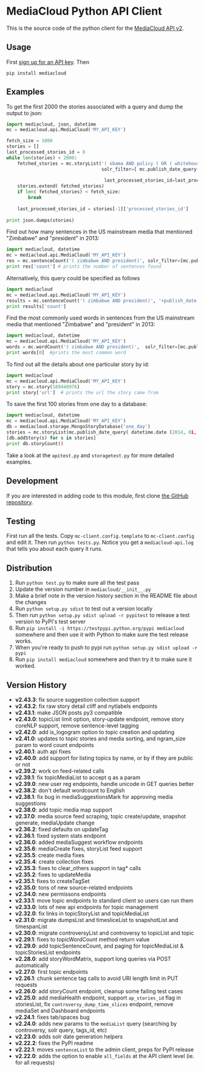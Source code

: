 MediaCloud Python API Client
============================

This is the source code of the python client for the [MediaCloud API v2](https://github.com/berkmancenter/mediacloud/blob/master/doc/api_2_0_spec/api_2_0_spec.md).

Usage
-----

First [sign up for an API key](https://core.mediacloud.org/login/register).  Then
```
pip install mediacloud
```

Examples
--------

To get the first 2000 the stories associated with a query and dump the output to json:
```python
import mediacloud, json, datetime
mc = mediacloud.api.MediaCloud('MY_API_KEY')

fetch_size = 1000
stories = []
last_processed_stories_id = 0
while len(stories) < 2000:
    fetched_stories = mc.storyList('( obama AND policy ) OR ( whitehouse AND policy)', 
                                   solr_filter=[ mc.publish_date_query( datetime.date(2013,1,1), datetime.date(2015,1,1)), 
                                                                         'tags_id_media:1'],
                                    last_processed_stories_id=last_processed_stories_id, rows= fetch_size)
    stories.extend( fetched_stories)
    if len( fetched_stories) < fetch_size:
        break
    
    last_processed_stories_id = stories[-1]['processed_stories_id']
    
print json.dumps(stories)
```

Find out how many sentences in the US mainstream media that mentioned "Zimbabwe" and "president" in 2013:
```python
import mediacloud, datetime
mc = mediacloud.api.MediaCloud('MY_API_KEY')
res = mc.sentenceCount('( zimbabwe AND president)', solr_filter=[mc.publish_date_query( datetime.date( 2013, 1, 1), datetime.date( 2014, 1, 1) ), 'tags_id_media:1' ])
print res['count'] # prints the number of sentences found
```

Alternatively, this query could be specified as follows
```python
import mediacloud
mc = mediacloud.api.MediaCloud('MY_API_KEY')
results = mc.sentenceCount('( zimbabwe AND president)', '+publish_date:[2013-01-01T00:00:00Z TO 2014-01-01T00:00:00Z} AND +tags_id_media:1')
print results['count']
```

Find the most commonly used words in sentences from the US mainstream media that mentioned "Zimbabwe" and "president" in 2013:
```python
import mediacloud, datetime
mc = mediacloud.api.MediaCloud('MY_API_KEY')
words = mc.wordCount('( zimbabwe AND president)',  solr_filter=[mc.publish_date_query( datetime.date( 2013, 1, 1), datetime.date( 2014, 1, 1) ), 'tags_id_media:1' ] )
print words[0]  #prints the most common word
```

To find out all the details about one particular story by id:
```python
import mediacloud
mc = mediacloud.api.MediaCloud('MY_API_KEY')
story = mc.story(169440976)
print story['url']  # prints the url the story came from
```

To save the first 100 stories from one day to a database:
```python
import mediacloud, datetime
mc = mediacloud.api.MediaCloud('MY_API_KEY')
db = mediacloud.storage.MongoStoryDatabase('one_day')
stories = mc.storyList(mc.publish_date_query( datetime.date (2014, 01, 01), datetime.date(2014,01,02) ), last_processed_stories_id=0,rows=100)
[db.addStory(s) for s in stories]
print db.storyCount()
```

Take a look at the `apitest.py` and `storagetest.py` for more detailed examples.

Development
-----------

If you are interested in adding code to this module, first clone [the GitHub repository](https://github.com/c4fcm/MediaCloud-API-Client).

## Testing

First run all the tests.  Copy `mc-client.config.template` to `mc-client.config` and edit it.
Then run `python tests.py`. Notice you get a `mediacloud-api.log` that tells you about each query it runs.

## Distribution

1. Run `python test.py` to make sure all the test pass
2. Update the version number in `mediacloud/__init__.py`
3. Make a brief note in the version history section in the README file about the changes
4. Run `python setup.py sdist` to test out a version locally
5. Then run `python setup.py sdist upload -r pypitest` to release a test version to PyPI's test server
6. Run `pip install -i https://testpypi.python.org/pypi mediacloud` somewhere and then use it with Python to make sure the test release works.
7. When you're ready to push to pypi run `python setup.py sdist upload -r pypi`
8. Run `pip install mediacloud` somewhere and then try it to make sure it worked.

Version History
---------------

* __v2.43.3__: fix source suggestion collection support
* __v2.43.2__: fix raw story detail cliff and nytlabels endpoints
* __v2.43.1__: make JSON posts py3 compatible
* __v2.43.0__: topicList limit option, story-update endpoint, remove story coreNLP support, remove sentence-level tagging
* __v2.42.0__: add is_logogram option to topic creation and updating
* __v2.41.0__: updates to topic stories and media sorting, and ngram_size param to word count endpoints
* __v2.40.1__: auth api fixes 
* __v2.40.0__: add support for listing topics by name, or by if they are public or not
* __v2.39.2__: work on feed-related calls
* __v2.39.1__: fix topicMediaList to accept q as a param
* __v2.39.0__: new user reg endpoints, handle unicode in GET queries better
* __v2.38.2__: don't default wordcount to English
* __v2.38.1__: fix bug in mediaSuggestionsMark for approving media suggestions
* __v2.38.0__: add topic media map support
* __v2.37.0__: media source feed scraping, topic create/update, snapshot generate, mediaUpdate change
* __v2.36.2__: fixed defaults on updateTag
* __v2.36.1__: fixed system stats endpoint
* __v2.36.0__: added mediaSuggest workflow endpoints
* __v2.35.6__: mediaCreate fixes, storyList feed support
* __v2.35.5__: create media fixes
* __v2.35.4__: create collection fixes
* __v2.35.3__: fixes to clear_others support in tag* calls
* __v2.35.2__: fixes to updateMedia
* __v2.35.1__: fixes to createTagSet
* __v2.35.0__: tons of new source-related endpoints
* __v2.34.0__: new permissons endpoints
* __v2.33.1__: move topic endpoints to standard client so users can run them
* __v2.33.0__: lots of new api endpoints for topic management
* __v2.32.0__: fix links in topicStoryList and topicMediaList
* __v2.31.0__: migrate dumpsList and timesliceList to snapshotList and timespanList
* __v2.30.0__: migrate controversyList and controversy to topicList and topic 
* __v2.29.1__: fixes to topicWordCount method return value
* __v2.29.0__: add topicSentenceCount, and paging for topicMediaList & topicStoriesList endpoints
* __v2.28.0__: add storyWordMatrix, support long queries via POST automatically
* __v2.27.0__: first topic endpoints
* __v2.26.1__: chunk sentence tag calls to avoid URI length limit in PUT requests
* __v2.26.0__: add storyCount endpoint, cleanup some failing test cases
* __v2.25.0__: add mediaHealth endpoint, support `ap_stories_id` flag in storiesList, fix `controversy_dump_time_slices` endpoint, remove mediaSet and Dashboard endpoints
* __v2.24.1__: fixes tab/spaces bug
* __v2.24.0__: adds new params to the `mediaList` query (searching by controversy, solr query, tags_id, etc)
* __v2.23.0__: adds solr date generation helpers
* __v2.22.2__: fixes the PyPI readme
* __v2.22.1__: moves `sentenceList` to the admin client, preps for PyPI release
* __v2.22.0__: adds the option to enable `all_fields` at the API client level (ie. for all requests) 
